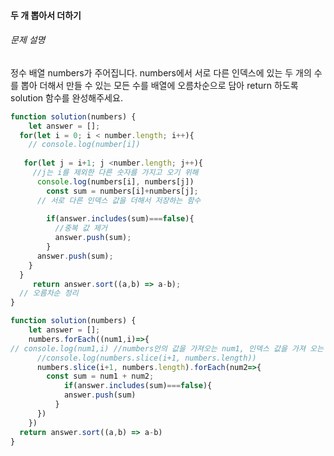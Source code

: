 #### 두 개 뽑아서 더하기

###### 문제 설명

정수 배열 numbers가 주어집니다. numbers에서 서로 다른 인덱스에 있는 두 개의 수를 뽑아 더해서 만들 수 있는 모든 수를 배열에 오름차순으로 담아 return 하도록 solution 함수를 완성해주세요.

```javascript
function solution(numbers) {
    let answer = [];
  for(let i = 0; i < number.length; i++){
    // console.log(number[i])
    
   for(let j = i+1; j <number.length; j++){
     //j는 i를 제외한 다른 숫자를 가지고 오기 위해
      console.log(numbers[i], numbers[j])
      	const sum = numbers[i]+numbers[j];
      // 서로 다른 인덱스 값을 더해서 저장하는 함수
      
      	if(answer.includes(sum)===false){
          //중복 값 제거
          answer.push(sum);
        }
      answer.push(sum); 
    }
  }
     return answer.sort((a,b) => a-b);
  // 오름차순 정리
}
```

```javascript
function solution(numbers) {
    let answer = [];
    numbers.forEach((num1,i)=>{
// console.log(num1,i) //numbers안의 값을 가져오는 num1, 인덱스 값을 가져 오는 i
      //console.log(numbers.slice(i+1, numbers.length))
      numbers.slice(i+1, numbers.length).forEach(num2=>{
        const sum = num1 + num2;
        	if(answer.includes(sum)===false){
            answer.push(sum)
          }
      })
    })
  return answer.sort((a,b) => a-b)
}
```

